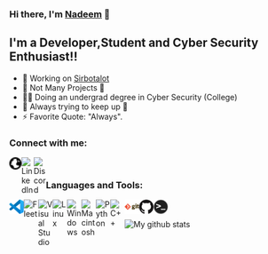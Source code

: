 ### Hi there, I'm [Nadeem](https://nadeem.gq) 👋 

## I'm a Developer,Student and Cyber Security Enthusiast!!

- 📑 Working on [Sirbotalot](https://github.com/Nadeem-05/SirBotAlot)
- 🌱 Not Many Projects 🔮
- 👨‍🎓 Doing an undergrad degree in Cyber Security (College)
- 👯 Always trying to keep up 🤝 
- ⚡ Favorite Quote: "Always".

### Connect with me:

[<img align="left" alt="justinp.dev" width="22px" src="https://raw.githubusercontent.com/iconic/open-iconic/master/svg/globe.svg" />](https://nadeem.gq)
[<img align="left" alt="LinkedIn" width="22px" src="https://cdn.jsdelivr.net/npm/simple-icons@v3/icons/linkedin.svg" />](https://www.linkedin.com/in/MNadeem05/)
[<img align="left" alt="Discord" width="22px" src="https://www.freeiconspng.com/uploads/discord-black-icon-1.png" />](https://discord.com/users/733633836964905001)

<br />

### Languages and Tools:

<img align="left" alt="Visual Studio Code" width="26px" src="https://raw.githubusercontent.com/github/explore/80688e429a7d4ef2fca1e82350fe8e3517d3494d/topics/visual-studio-code/visual-studio-code.png" />
<img align="left" alt="Fleet" width="26px" src="https://pbs.twimg.com/profile_images/1463886702548852744/AY8F8UB0_400x400.png" />

<img align="left" alt="Visual Studio" width="26px" src="https://upload.wikimedia.org/wikipedia/commons/thumb/5/59/Visual_Studio_Icon_2019.svg/1200px-Visual_Studio_Icon_2019.svg.png" />
<img align="left" alt="Linux" width="26px" src="https://iconarchive.com/download/i45763/tatice/operating-systems/Linux.ico" />
<img align="left" alt="Windows" width="26px" src="https://www.freeiconspng.com/thumbs/windows-icon-png/system-windows-icon-png-4.png" />
<img align="left" alt="Macintosh" width="26px" src="https://upload.wikimedia.org/wikipedia/commons/thumb/a/ab/Icon-Mac.svg/1024px-Icon-Mac.svg.png" />
<img align="left" alt="Python" width="26px" src="https://upload.wikimedia.org/wikipedia/commons/thumb/1/1f/Python_logo_01.svg/600px-Python_logo_01.svg.png" />
 <img align="left" alt="C++" width="26px" src="https://upload.wikimedia.org/wikipedia/commons/thumb/1/18/ISO_C%2B%2B_Logo.svg/1822px-ISO_C%2B%2B_Logo.svg.png" />
<img align="left" alt="Git" width="26px" src="https://raw.githubusercontent.com/github/explore/80688e429a7d4ef2fca1e82350fe8e3517d3494d/topics/git/git.png" />
<img align="left" alt="GitHub" width="26px" src="https://raw.githubusercontent.com/github/explore/78df643247d429f6cc873026c0622819ad797942/topics/github/github.png" />
<img align="left" alt="Terminal" width="26px" src="https://raw.githubusercontent.com/github/explore/80688e429a7d4ef2fca1e82350fe8e3517d3494d/topics/terminal/terminal.png" />

<br />
<br />

<img align="center" src="https://github-readme-stats.vercel.app/api?username=Nadeem-05&show_icons=true&theme=radical" alt="My github stats" />
